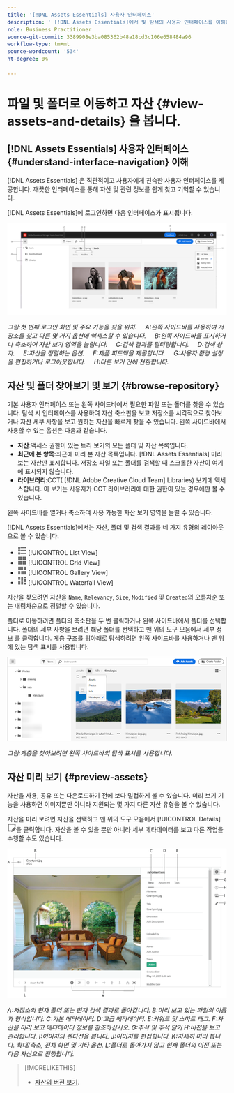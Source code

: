 ```yaml
---
title: '[!DNL Assets Essentials] 사용자 인터페이스'
description: ' [!DNL Assets Essentials]에서 및 탐색의 사용자 인터페이스를 이해합니다.'
role: Business Practitioner
source-git-commit: 3389908e3ba085362b48a18cd3c106e658484a96
workflow-type: tm+mt
source-wordcount: '534'
ht-degree: 0%

---
```



# 파일 및 폴더로 이동하고 자산 {#view-assets-and-details} 을 봅니다.

<!-- TBD: Give screenshots of all views with many assets. Zoom out to showcase how the thumbnails/tiles flow on the UI in different views. -->

<!-- TBD: The options in left sidebar may change. Shared with me and Shared by me are missing for now. Update this section as UI is updated. -->

## [!DNL Assets Essentials] 사용자 인터페이스 {#understand-interface-navigation} 이해

[!DNL Assets Essentials] 은 직관적이고 사용자에게 친숙한 사용자 인터페이스를 제공합니다. 깨끗한 인터페이스를 통해 자산 및 관련 정보를 쉽게 찾고 기억할 수 있습니다.

[!DNL Assets Essentials]에 로그인하면 다음 인터페이스가 표시됩니다.

<!-- TBD: Update this screenshot. Remove top bar. Remove 2 labels from top bar. -->

![[!DNL Assets Essentials] 사용자 인터페이스](assets/essentials-interface1.png)

*그림:첫 번째 로그인 화면 및 주요 기능을 찾을 위치.*
     *A:왼쪽 사이드바를 사용하여 저장소를 찾고 다른 몇 가지 옵션에 액세스할 수 있습니다.*
     *B:왼쪽 사이드바를 표시하거나 축소하여 자산 보기 영역을 늘립니다.*
     *C:검색 결과를 필터링합니다.*
     *D:검색 상자.*
     *E:자산을 정렬하는 옵션.*
     *F:제품 피드백을 제공합니다.*
     *G:사용자 환경 설정을 편집하거나 로그아웃합니다.*
     *H:다른 보기 간에 전환합니다.*

<!-- TBD: Need an embedded video here with narration. It has to be hosted on MPC to be embeddable. -->

## 자산 및 폴더 찾아보기 및 보기 {#browse-repository}

기본 사용자 인터페이스 또는 왼쪽 사이드바에서 필요한 파일 또는 폴더를 찾을 수 있습니다. 탐색 시 인터페이스를 사용하여 자산 축소판을 보고 저장소를 시각적으로 찾아보거나 자산 세부 사항을 보고 원하는 자산을 빠르게 찾을 수 있습니다. 왼쪽 사이드바에서 사용할 수 있는 옵션은 다음과 같습니다.

* **자산**:액세스 권한이 있는 트리 보기의 모든 폴더 및 자산 목록입니다.
* **최근에 본 항목**:최근에 미리 본 자산 목록입니다. [!DNL Assets Essentials] 미리 보는 자산만 표시합니다. 저장소 파일 또는 폴더를 검색할 때 스크롤한 자산이 여기에 표시되지 않습니다.
* **라이브러리**:CCT( [!DNL Adobe Creative Cloud Team] Libraries) 보기에 액세스합니다. 이 보기는 사용자가 CCT 라이브러리에 대한 권한이 있는 경우에만 볼 수 있습니다.

<!-- TBD: My Work Space shows task inbox and it is not visible on AEM Cloud Demos as of now. It is the source of truth server hence not documenting My Work Space option for now.
-->

왼쪽 사이드바를 열거나 축소하여 사용 가능한 자산 보기 영역을 늘릴 수 있습니다.

[!DNL Assets Essentials]에서는 자산, 폴더 및 검색 결과를 네 가지 유형의 레이아웃으로 볼 수 있습니다.

* ![목록 보기 아이콘](assets/do-not-localize/list-view.png) [!UICONTROL List View]
* ![격자 보기 아이콘](assets/do-not-localize/grid-view.png) [!UICONTROL Grid View]
* ![갤러리 보기 아이콘](assets/do-not-localize/gallery-view.png) [!UICONTROL Gallery View]
* ![폭포 보기 아이콘](assets/do-not-localize/waterfall-view.png) [!UICONTROL Waterfall View]

자산을 찾으려면 자산을 `Name`, `Relevancy`, `Size`, `Modified` 및 `Created`의 오름차순 또는 내림차순으로 정렬할 수 있습니다.

폴더로 이동하려면 폴더의 축소판을 두 번 클릭하거나 왼쪽 사이드바에서 폴더를 선택합니다. 폴더의 세부 사항을 보려면 해당 폴더를 선택하고 맨 위의 도구 모음에서 세부 정보 를 클릭합니다. 계층 구조를 위아래로 탐색하려면 왼쪽 사이드바를 사용하거나 맨 위에 있는 탐색 표시를 사용합니다.

![폴더 찾아보기](assets/browsing-folders.png)

*그림:계층을 찾아보려면 왼쪽 사이드바의 탐색 표시를 사용합니다.*

## 자산 미리 보기 {#preview-assets}

자산을 사용, 공유 또는 다운로드하기 전에 보다 밀접하게 볼 수 있습니다. 미리 보기 기능을 사용하면 이미지뿐만 아니라 지원되는 몇 가지 다른 자산 유형을 볼 수 있습니다.

자산을 미리 보려면 자산을 선택하고 맨 위의 도구 모음에서 [!UICONTROL Details] ![세부 정보 아이콘](assets/do-not-localize/edit-in-icon.png)을 클릭합니다. 자산을 볼 수 있을 뿐만 아니라 세부 메타데이터를 보고 다른 작업을 수행할 수도 있습니다.

![자산 미리 보기](assets/preview-asset.png)

*A:저장소의 현재 폴더 또는 현재 검색 결과로 돌아갑니다.*
*B:미리 보고 있는 파일의 이름과 형식입니다.*
*C:기본 메타데이터.*
*D:고급 메타데이터.*
*E:키워드 및 스마트 태그.*
*F:자산을 미리 보고 메타데이터 정보를 참조하십시오.*
*G:주석 및 주석 달기*
*H:버전을 보고 관리합니다.*
*I:이미지의 렌디션을 봅니다.*
*J:이미지를 편집합니다.*
*K:자세히 미리 봅니다. 확대/축소, 전체 화면 및 기타 옵션.*
*L:폴더로 돌아가지 않고 현재 폴더의 이전 또는 다음 자산으로 진행합니다.*

<!-- TBD: Describe the options.

Explicitly previewed assets are displayed as recently viewed assets. Give screenshot of this.
Other use cases after previewing.

-->

>[!MORELIKETHIS]
>
>* [자산의 버전 보기](/help/manage-organize.md#view-versions).

